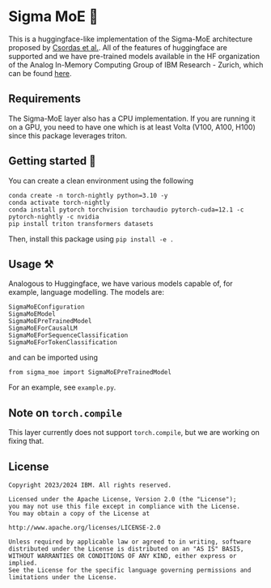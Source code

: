 # Sigma MoE 🤗
This is a huggingface-like implementation of the Sigma-MoE architecture proposed by [Csordas et al.](https://aclanthology.org/2023.findings-emnlp.49/).
All of the features of huggingface are supported and we have pre-trained models available in the HF organization of the Analog In-Memory Computing Group of IBM Research - Zurich, which can be found [here](https://huggingface.co/ibm-aimc).

## Requirements
The Sigma-MoE layer also has a CPU implementation. If you are running it on a GPU, you need to have one which is at least Volta (V100, A100, H100) since this package leverages triton.
## Getting started 🚀
You can create a clean environment using the following
```
conda create -n torch-nightly python=3.10 -y
conda activate torch-nightly
conda install pytorch torchvision torchaudio pytorch-cuda=12.1 -c pytorch-nightly -c nvidia
pip install triton transformers datasets
```

Then, install this package using `pip install -e .`

## Usage ⚒️
Analogous to Huggingface, we have various models capable of, for example, language modelling. The models are:
```
SigmaMoEConfiguration
SigmaMoEModel
SigmaMoEPreTrainedModel
SigmaMoEForCausalLM
SigmaMoEForSequenceClassification
SigmaMoEForTokenClassification
```
and can be imported using
```
from sigma_moe import SigmaMoEPreTrainedModel
```
For an example, see `example.py`.

## Note on `torch.compile`
This layer currently does not support `torch.compile`, but we are working on fixing that.

## License
```
Copyright 2023/2024 IBM. All rights reserved.

Licensed under the Apache License, Version 2.0 (the "License");
you may not use this file except in compliance with the License.
You may obtain a copy of the License at

http://www.apache.org/licenses/LICENSE-2.0

Unless required by applicable law or agreed to in writing, software
distributed under the License is distributed on an "AS IS" BASIS,
WITHOUT WARRANTIES OR CONDITIONS OF ANY KIND, either express or implied.
See the License for the specific language governing permissions and
limitations under the License.
```
